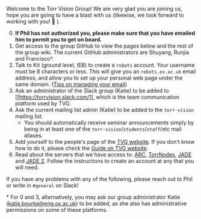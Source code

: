 Welcome to the Torr Vision Group! We are very glad you are joining us, hope you are going to have a blast with us (likewise, we look forward to working with you! :tada: ). 

0) **If Phil has not authorized you, please make sure that you have emailed him to permit you to get on board.**
1) Get access to the group GitHub to view the pages below and the rest of the group wiki. The current GitHub administrators are Shuyang, Runjia and Francisco*.
2) Talk to Kit (ground level, IEB) to create a `robots` account. Your username must be 8 characters or less. This will give you an `robots.ox.ac.uk` email address, and allow you to set up your personal web page under the same domain. ([Tips on managing your email](https://github.com/torrvision/GroupWiKi/blob/master/Managing-robots-email-account.md))
3) Ask an administrator of the Slack group (Katie) to be added to [[https://torrvision.slack.com/]], which is the team communication platform used by TVG.
4) Ask the current mailing list admin (Katie) to be added to the `torr-vision` mailing list.
   - You should automatically receive seminar announcements simply by being in at least one of the `torr-vision`/`students`/`staff`/etc mail aliases.
5) Add yourself to the people's page of the [TVG website]([https://github.com/torrvision/torrvision.github.io](https://github.com/torrvision/torrvision.github.io/tree/master/tvg_db)). If you don't know how to do it, please check the [Guide on TVG website](https://github.com/torrvision/HowToUpdateTVGWebsite).
6) Read about the servers that we have access to:  [ARC](https://github.com/torrvision/GroupWiKi/blob/master/Guide-to-Using-ARC.md), [TorrNodes](https://github.com/torrvision/TorrNode), [JADE](https://github.com/torrvision/GroupWiKi/blob/master/Introduction-to-JADE.md) and [JADE 2](https://github.com/torrvision/GroupWiKi/blob/master/JADE-2.md). Follow the instructions to create an account at any that you will need.

If you have any problems with any of the following, please reach out to Phil or write in `#general` on Slack!

\* For 0 and 3, alternatively, you may ask our group administrator Katie (katie.bourke@eng.ox.ac.uk) to be added, as she also has administrative permissions on some of these platforms.
